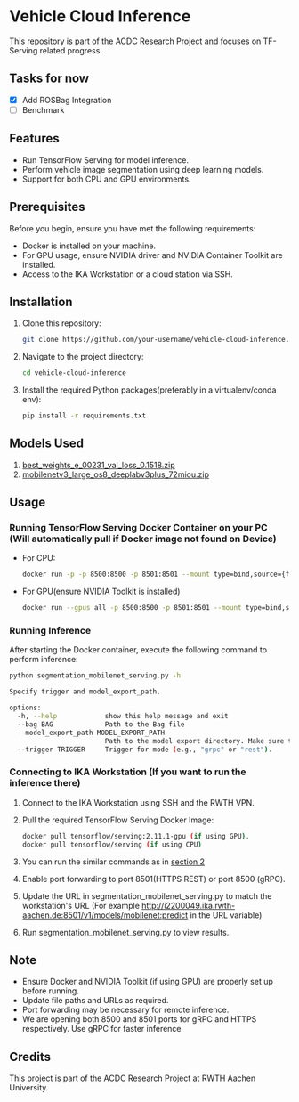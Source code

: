 # Vehicle Cloud Inference

This repository is part of the ACDC Research Project and focuses on TF-Serving related progress.

## Tasks for now

- [X] Add ROSBag Integration
- [ ] Benchmark
## Features

- Run TensorFlow Serving for model inference.
- Perform vehicle image segmentation using deep learning models.
- Support for both CPU and GPU environments.

## Prerequisites

Before you begin, ensure you have met the following requirements:

- Docker is installed on your machine.
- For GPU usage, ensure NVIDIA driver and NVIDIA Container Toolkit are installed.
- Access to the IKA Workstation or a cloud station via SSH.


## Installation

1. Clone this repository:

   ```bash
   git clone https://github.com/your-username/vehicle-cloud-inference.git

2. Navigate to the project directory:
   ```bash
   cd vehicle-cloud-inference
   ```

3. Install the required Python packages(preferably in a virtualenv/conda env):
   ```bash
   pip install -r requirements.txt
   ```

## Models Used

1. [best_weights_e_00231_val_loss_0.1518.zip](https://git.rwth-aachen.de/ika/acdc-research-project-ss23/acdc-research-project-ss23/uploads/e5bdaf3b7aa6d2b59bbd098e55eb079c/best_weights_e_00231_val_loss_0.1518.zip)
2. [mobilenetv3_large_os8_deeplabv3plus_72miou.zip](https://git.rwth-aachen.de/ika/acdc-research-project-ss23/acdc-research-project-ss23/uploads/3f73d5bd57acc307182278c0e0449650/mobilenetv3_large_os8_deeplabv3plus_72miou.zip)
   
## Usage

### Running TensorFlow Serving Docker Container on your PC (Will automatically pull if Docker image not found on Device)

- For CPU:
  ```bash
  docker run -p -p 8500:8500 -p 8501:8501 --mount type=bind,source={full_path}/model/mobilenetv3_large_os8_deeplabv3plus_72miou/,target=/models/mobilenet/1/ -e MODEL_NAME=mobilenet -t tensorflow/serving
  ```
- For GPU(ensure NVIDIA Toolkit is installed)
  ```bash
  docker run --gpus all -p 8500:8500 -p 8501:8501 --mount type=bind,source={full_path}/model/mobilenetv3_large_os8_deeplabv3plus_72miou/,target=/models/mobilenet/1/ -e MODEL_NAME=mobilenet -t tensorflow/serving:2.11.1-gpu

  ```
### Running Inference

After starting the Docker container, execute the following command to perform inference:
```bash
python segmentation_mobilenet_serving.py -h 

Specify trigger and model_export_path.

options:
  -h, --help            show this help message and exit
  --bag BAG             Path to the Bag file
  --model_export_path MODEL_EXPORT_PATH
                        Path to the model export directory. Make sure the model path matches the one TFServing is serving :)
  --trigger TRIGGER     Trigger for mode (e.g., "grpc" or "rest").

```

### Connecting to IKA Workstation (If you want to run the inference there)
1. Connect to the IKA Workstation using SSH and the RWTH VPN.

2. Pull the required TensorFlow Serving Docker Image: 
   ```bash
   docker pull tensorflow/serving:2.11.1-gpu (if using GPU).
   docker pull tensorflow/serving (if using CPU)
   ```
3. You can run the similar commands as in [section 2](#running-tensorflow-serving-docker-container-on-your-pc)
4. Enable port forwarding to port 8501(HTTPS REST) or port 8500 (gRPC).
5. Update the URL in segmentation_mobilenet_serving.py to match the workstation's URL
   (For example http://i2200049.ika.rwth-aachen.de:8501/v1/models/mobilenet:predict in the URL variable)
6. Run segmentation_mobilenet_serving.py to view results.
   
## Note

-  Ensure Docker and NVIDIA Toolkit (if using GPU) are properly set up before running.
-  Update file paths and URLs as required.
-  Port forwarding may be necessary for remote inference.
-  We are opening both 8500 and 8501 ports for gRPC and HTTPS respectively. Use gRPC for faster inference

## Credits

This project is part of the ACDC Research Project at RWTH Aachen University.